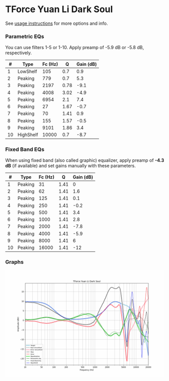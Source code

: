 # TForce Yuan Li Dark Soul
See [usage instructions](https://github.com/jaakkopasanen/AutoEq#usage) for more options and info.

### Parametric EQs
You can use filters 1-5 or 1-10. Apply preamp of -5.9 dB or -5.8 dB, respectively.

|   # | Type      |   Fc (Hz) |    Q |   Gain (dB) |
|-----|-----------|-----------|------|-------------|
|   1 | LowShelf  |       105 | 0.7  |         0.9 |
|   2 | Peaking   |       779 | 0.7  |         5.3 |
|   3 | Peaking   |      2197 | 0.78 |        -9.1 |
|   4 | Peaking   |      4008 | 3.02 |        -4.9 |
|   5 | Peaking   |      6954 | 2.1  |         7.4 |
|   6 | Peaking   |        27 | 1.67 |        -0.7 |
|   7 | Peaking   |        70 | 1.41 |         0.9 |
|   8 | Peaking   |       155 | 1.57 |        -0.5 |
|   9 | Peaking   |      9101 | 1.86 |         3.4 |
|  10 | HighShelf |     10000 | 0.7  |        -8.7 |

### Fixed Band EQs
When using fixed band (also called graphic) equalizer, apply preamp of **-4.3 dB** (if available) and set gains manually with these parameters.

|   # | Type    |   Fc (Hz) |    Q |   Gain (dB) |
|-----|---------|-----------|------|-------------|
|   1 | Peaking |        31 | 1.41 |         0   |
|   2 | Peaking |        62 | 1.41 |         1.6 |
|   3 | Peaking |       125 | 1.41 |         0.1 |
|   4 | Peaking |       250 | 1.41 |        -0.2 |
|   5 | Peaking |       500 | 1.41 |         3.4 |
|   6 | Peaking |      1000 | 1.41 |         2.8 |
|   7 | Peaking |      2000 | 1.41 |        -7.8 |
|   8 | Peaking |      4000 | 1.41 |        -5.9 |
|   9 | Peaking |      8000 | 1.41 |         6   |
|  10 | Peaking |     16000 | 1.41 |       -12   |

### Graphs
![](./TForce%20Yuan%20Li%20Dark%20Soul.png)
